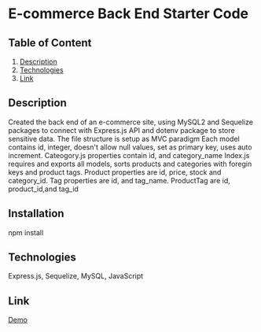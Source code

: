 # E-commerce Back End Starter Code


## Table of Content 
1. [Description](#description)
2. [Technologies](#technologies)
3. [Link](#link)

<a name = "description"></a>
## Description
Created the back end of an e-commerce site, using MySQL2 and Sequelize packages to connect with Express.js API and dotenv package to store sensitive data.
The file structure is setup as MVC paradigm 
Each model contains id, integer, doesn't allow null values, set as primary key, uses auto increment.
Cateogory.js properties contain id, and category_name
Index.js requires and exports all models, sorts products and categories with foregin keys and product tags. 
Product properties are id, price, stock and category_id. 
Tag properties are id, and tag_name.
ProductTag are id,
product_id,and tag_id
<a name = "installation"></a>
## Installation
npm install

<a name = "technologies"></a>
## Technologies
Express.js, Sequelize, MySQL, JavaScript 

<a name = "link"></a>
## Link
[Demo](https://drive.google.com/file/d/1gueb3QnK9O6ItuJJ_TfFajU3LdYW9Lbm/view)